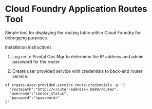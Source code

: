 # Cloud Foundry Application Routes Tool
Simple tool for displaying the routing table within Cloud Foundry for debugging purposes.

Installation instructions
1. Log on to Pivotal Ops Mgr to determine the IP address and admin password for the router



1. Create user provided service with credentials to back-end router service:

  ```
  cf create-user-provided-service route-credentials -p '{
    "routepath":"http://<router-address>:8080/routes",
    "username":"router_status",
    "password":"<password>"
  }'
  ```

